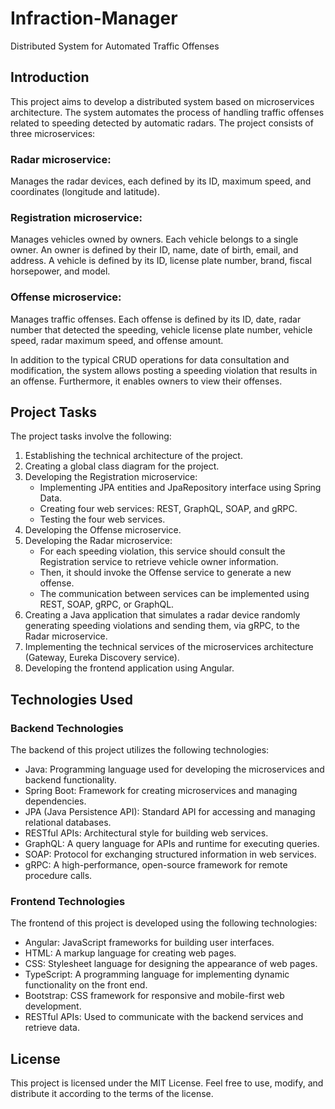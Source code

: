 # Infraction-Manager
Distributed System for Automated Traffic Offenses
## Introduction
This project aims to develop a distributed system based on microservices architecture. The system automates the process of handling traffic offenses related to speeding detected by automatic radars. The project consists of three microservices:
### Radar microservice: 
Manages the radar devices, each defined by its ID, maximum speed, and coordinates (longitude and latitude).
### Registration microservice: 
Manages vehicles owned by owners. Each vehicle belongs to a single owner. An owner is defined by their ID, name, date of birth, email, and address. A vehicle is defined by its ID, license plate number, brand, fiscal horsepower, and model.
### Offense microservice:
Manages traffic offenses. Each offense is defined by its ID, date, radar number that detected the speeding, vehicle license plate number, vehicle speed, radar maximum speed, and offense amount.

In addition to the typical CRUD operations for data consultation and modification, the system allows posting a speeding violation that results in an offense. Furthermore, it enables owners to view their offenses.

## Project Tasks
The project tasks involve the following:
1. Establishing the technical architecture of the project.
2. Creating a global class diagram for the project.
3. Developing the Registration microservice:
      * Implementing JPA entities and JpaRepository interface using Spring Data.
      * Creating four web services: REST, GraphQL, SOAP, and gRPC.
      * Testing the four web services.
4. Developing the Offense microservice.
5. Developing the Radar microservice:
      * For each speeding violation, this service should consult the Registration service to retrieve vehicle owner information.
      * Then, it should invoke the Offense service to generate a new offense.
      * The communication between services can be implemented using REST, SOAP, gRPC, or GraphQL.
6. Creating a Java application that simulates a radar device randomly generating speeding violations and sending them, via gRPC, to the Radar microservice.
7. Implementing the technical services of the microservices architecture (Gateway, Eureka Discovery service).
8. Developing the frontend application using Angular.
## Technologies Used

### Backend Technologies
The backend of this project utilizes the following technologies:
* Java: Programming language used for developing the microservices and backend functionality.
* Spring Boot: Framework for creating microservices and managing dependencies.
* JPA (Java Persistence API): Standard API for accessing and managing relational databases.
* RESTful APIs: Architectural style for building web services.
* GraphQL: A query language for APIs and runtime for executing queries.
* SOAP: Protocol for exchanging structured information in web services.
* gRPC: A high-performance, open-source framework for remote procedure calls.
  
### Frontend Technologies
The frontend of this project is developed using the following technologies:

* Angular: JavaScript frameworks for building user interfaces.
* HTML: A markup language for creating web pages.
* CSS: Stylesheet language for designing the appearance of web pages.
* TypeScript: A programming language for implementing dynamic functionality on the front end.
* Bootstrap: CSS framework for responsive and mobile-first web development.
* RESTful APIs: Used to communicate with the backend services and retrieve data.
## License
This project is licensed under the MIT License. Feel free to use, modify, and distribute it according to the terms of the license.
  

